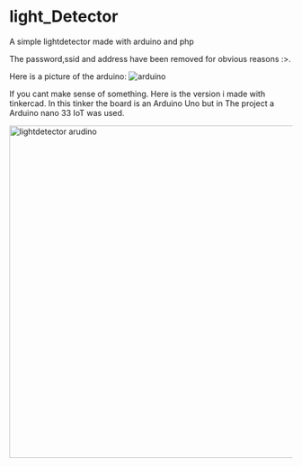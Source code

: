 # light_Detector
A simple lightdetector made with arduino and php

The password,ssid and address have been removed for obvious reasons :>.

Here is a picture of the arduino:
![arduino](https://github.com/Cefucr/light_Detector/assets/105347805/ca386e4e-09d5-4fd4-bbda-b8e6d10391d7)

If you cant make sense of something. Here is the version i made with tinkercad. 
In this tinker the board is an Arduino Uno but in The project a Arduino nano 33 IoT was used.

<img width="591" alt="lightdetector arudino" src="https://github.com/Cefucr/light_Detector/assets/105347805/d185161d-7d58-489c-85b2-0e8cbf90eb00">
